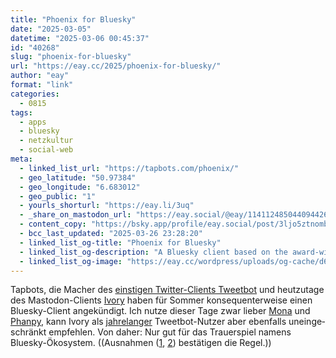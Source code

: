 ```yaml
---
title: "Phoenix for Bluesky"
date: "2025-03-05"
datetime: "2025-03-06 00:45:37"
id: "40268"
slug: "phoenix-for-bluesky"
url: "https://eay.cc/2025/phoenix-for-bluesky/"
author: "eay"
format: "link"
categories:
  - 0815
tags:
  - apps
  - bluesky
  - netzkultur
  - social-web
meta:
  - linked_list_url: "https://tapbots.com/phoenix/"
  - geo_latitude: "50.97384"
  - geo_longitude: "6.683012"
  - geo_public: "1"
  - yourls_shorturl: "https://eay.li/3uq"
  - _share_on_mastodon_url: "https://eay.social/@eay/114112485044094426"
  - content_copy: "https://bsky.app/profile/eay.social/post/3ljo5ztnomb2p"
  - bcc_last_updated: "2025-03-26 23:28:20"
  - linked_list_og-title: "Phoenix for Bluesky"
  - linked_list_og-description: "A Bluesky client based on the award-winning Twitter app for iOS."
  - linked_list_og-image: "https://eay.cc/wordpress/uploads/og-cache/d6af27ec708ebc10fcad7f8ee74af400.webp"
---
```


Tapbots, die Macher des [einstigen Twitter-Clients Tweetbot](https://eay.cc/2023/tweetbot-april-2011-january-2023/) und heutzutage des Mastodon-Clients [Ivory](https://tapbots.com/ivory/) haben für Sommer konsequenter­weise einen Bluesky-Client angekündigt. Ich nutze dieser Tage zwar lieber [Mona](https://apps.apple.com/de/app/mona-for-mastodon/id1659154653) und [Phanpy](https://phanpy.social/), kann Ivory als [jahrelanger](https://eay.cc/2018/tweetbot-5/) Tweetbot-Nutzer aber ebenfalls uneinge­schränkt empfehlen. Von daher: Nur gut für das Trauerspiel namens Bluesky-Ökosystem. ((Ausnahmen ([1](https://apps.apple.com/de/app/skeets-for-bluesky/id6466340923), [2](https://apps.apple.com/app/id6741443033)) bestätigen die Regel.))
